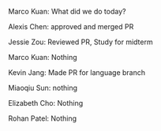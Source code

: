 Marco Kuan: What did we do today?

Alexis Chen: approved and merged PR

Jessie Zou: Reviewed PR, Study for midterm

Marco Kuan: Nothing

Kevin Jang: Made PR for language branch

Miaoqiu Sun: nothing

Elizabeth Cho: Nothing

Rohan Patel: Nothing

